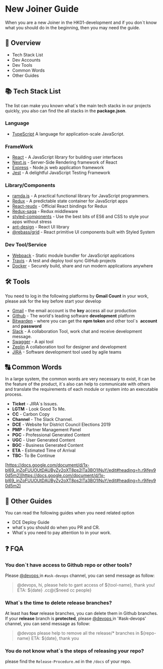 

# New Joiner Guide

When you are a new Joiner in the HK01-development and if you don`t know what you should do in the beginning, then you may need the guide.

<a name="Overview"></a>

## 📄 Overview
- Tech Stack List
- Dev Accounts
- Dev Tools
- Common Words
- Other Guides

<a name="43c737f9"></a>

## 📚 Tech Stack List

The list can make you known what`s the main tech stacks in our projects quickly, you also can find the all stacks in the **package.json**.

<a name="Language"></a>

### Language

- [TypeScript](http://www.typescriptlang.org/) A language for application-scale JavaScript.

<a name="FrameWork"></a>

### FrameWork

- [React](https://reactjs.org/) - A JavaScript library for building user interfaces
- [Next.js](https://nextjs.org/) - Server-Side Rendering framework of React
- [Express](https://expressjs.com/) - Node.js web application framework
- [Jest](https://jestjs.io/) - A delightful JavaScript Testing Framework

<a name="94bc75cb"></a>

### Library/Components

- [ramda.js](https://ramdajs.com/) - A practical functional library for JavaScript programmers.
- [Redux](https://redux.js.org/) - A predictable state container for JavaScript apps
- [React-reudx](https://react-redux.js.org/) - Official React bindings for Redux
- [Redux-saga](https://redux-saga.js.org/) - Redux middleware
- [styled-components](https://www.styled-components.com/) - Use the best bits of ES6 and CSS to style your apps without stress
- [ant-design](https://ant.design/docs/react/introduce-cn) - React UI library
- [@rebass/grid](https://rebassjs.org/guides) - React primitive UI components built with Styled System

<a name="0bbaae07"></a>

### Dev Tool/Service

- [Webpack](https://webpack.js.org/) - Static module bundler for JavaScript applications
- [Travis](https://travis-ci.org/) - A test and deploy tool sync GitHub projects
- [Docker](https://www.docker.com/) - Securely build, share and run modern applications anywhere

<a name="Tools"></a>

## 🛠 Tools

You need to log in the following platforms by **Gmail Count** in your work, please ask for the key before start your develop

- [Gmail](http://mail.google.com) - the email account is the **key** access all our production
- [Github](https://github.com/) - The world's leading software **development** platform
- [Bitwarden](https://ops-bitwarden.wezeroplus.com/#/) - where you can get the **npm token** and other tool`s  **account** and **password**
- [Slack](https://slack.com) - A collaboration Tool, work chat and receive development message.
- [Swagger](https://swagger.io/) - A api tool
- [Zeplin](https://zeplin.io/) A collaboration tool for designer and development
- [JIRA](https://www.atlassian.com) - Software development tool used by agile teams

<a name="a2f96d5e"></a>

## 🔠 Common Words

In a large system, the common words are very necessary to exist, it can be the feature of the product, it`s also can help to communicate with others and translate the requirements of each module or system into an executable process.

- **Ticket** - JIRA`s Issues.
- **LGTM** - Look Good To Me.
- **CC** - Carbon Copy
- **Channel** - The Slack Channel.
- **DCE** - Website for District Council Elections 2019
- **PMP** - Partner Management Panel
- **PGC** - Professional Generated Content
- **UGC** - User Generated Content
- **BGC** - Business Generated Content 
- **ETA** - Estimated Time of Arrival
- **TBC**- To Be Continue

[https://docs.google.com/document/d/1x-bl69_jnZoFUUOUtDAUByZv2oXT8ps2ITa3BO1lNuY/edit#heading=h.r9ifey90d5m2](https://docs.google.com/document/d/1x-bl69_jnZoFUUOUtDAUByZv2oXT8ps2ITa3BO1lNuY/edit#heading=h.r9ifey90d5m2)

<a name="58aad38d"></a>

## 📑 Other Guides

You can read the following guides when you need related option

- DCE Deploy Guide
- what`s you should do when you PR and CR.
- What`s you need to pay attention to in your work.

<a name="FQA"></a>

## ❓ FQA

<a name="8b5417e0"></a>

### You don`t have access to Github repo or other tools?

Please [@devops ]() in `#ask-devops` channel, you can send message as follow:

> @devops, hi, please helo to gant access of ${tool-name}, thank you! ETA: ${date} .cc@{$need cc people}


<a name="5e1ac5d0"></a>

### What`s the time to delete release branches?

At least has **four** release branches, you can delete them in Github branches. If your **release** branch is **protected**, please [@devops ]() in '#ask-devops' channel, you can send message as follow:

> @devops please help to remove all the release/* branches in ${repo-name} ETA: ${date}, thank you

### You do not know what`s the steps of releasing your repo?

please find the `Release-Procedure.md` in the `/docs` of your repo.
